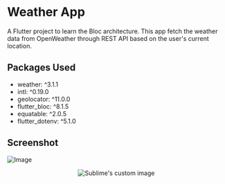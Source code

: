 # Weather App

A Flutter project to learn the Bloc architecture. This app fetch the weather data from OpenWeather through REST API based on the user's current location.

## Packages Used
  * weather: ^3.1.1
  * intl: ^0.19.0
  * geolocator: ^11.0.0
  * flutter_bloc: ^8.1.5
  * equatable: ^2.0.5
  * flutter_dotenv: ^5.1.0

## Screenshot
![Image](https://github.com/SubhanAli94/weather_app_bloc/blob/main/screenshots/screenshot.jpeg)

<p align="center">
  <img src="https://github.com/SubhanAli94/weather_app_bloc/blob/main/screenshots/screenshot.jpeg" alt="Sublime's custom image"/>
</p>



